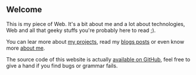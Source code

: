 <!--VarStream
title=Nicolas Froidure's Blog, Fullstack JavaScript Developper
description=Welcome to my website! Let's meet!
shortTitle=Home
shortDesc=Back to home
keywords.+=JavaScript
keywords.+=developer
keywords.+=Nicolas
keywords.+=Froidure
lang=en
location=US
-->

## Welcome

This is my piece of Web. It's a bit about me and a lot about technologies, Web
 and all that geeky stuffs you're probably here to read ;).

You can lear more about [my projects](projects.html), read my
 [blogs posts](blog/index.html) or even know more [about me](about.html).

The source code of this website is actually
 [available on GitHub](https://github.com/nfroidure/blog), feel free to give a
 hand if you find bugs or grammar fails.

